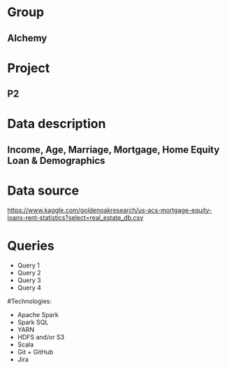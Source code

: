 # Group
## Alchemy

# Project
## P2

# Data description
## Income, Age, Marriage, Mortgage, Home Equity Loan & Demographics

# Data source
https://www.kaggle.com/goldenoakresearch/us-acs-mortgage-equity-loans-rent-statistics?select=real_estate_db.csv 

# Queries
- Query 1
- Query 2
- Query 3
- Query 4

#Technologies:
- Apache Spark
- Spark SQL
- YARN
- HDFS and/or S3
- Scala
- Git + GitHub
- Jira
